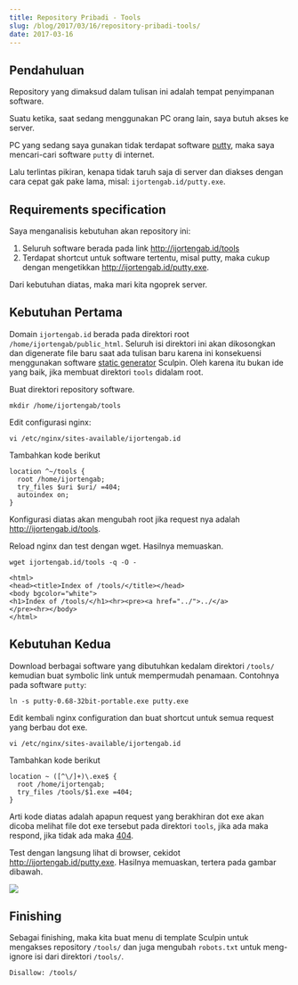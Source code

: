 ```yaml
---
title: Repository Pribadi - Tools
slug: /blog/2017/03/16/repository-pribadi-tools/
date: 2017-03-16
---
```


## Pendahuluan

Repository yang dimaksud dalam tulisan ini adalah tempat penyimpanan software.

Suatu ketika, saat sedang menggunakan PC orang lain, saya butuh akses ke server.

PC yang sedang saya gunakan tidak terdapat software [putty], maka saya mencari-cari software `putty` di internet.

[putty]: http://www.putty.org/

Lalu terlintas pikiran, kenapa tidak taruh saja di server dan diakses dengan cara cepat gak pake lama, misal: `ijortengab.id/putty.exe`. 

##  Requirements specification

Saya menganalisis kebutuhan akan repository ini: 

 1. Seluruh software berada pada link http://ijortengab.id/tools
 2. Terdapat shortcut untuk software tertentu, misal putty, maka cukup dengan mengetikkan http://ijortengab.id/putty.exe.

Dari kebutuhan diatas, maka mari kita ngoprek server.

## Kebutuhan Pertama

Domain `ijortengab.id` berada pada direktori root `/home/ijortengab/public_html`. Seluruh isi direktori ini akan dikosongkan dan digenerate file baru saat ada tulisan baru karena ini konsekuensi menggunakan software [static generator] Sculpin. Oleh karena itu bukan ide yang baik, jika membuat direktori `tools` didalam root.

[static generator]: https://www.staticgen.com/sculpin

Buat direktori repository software.
```
mkdir /home/ijortengab/tools
```


Edit configurasi nginx:

```
vi /etc/nginx/sites-available/ijortengab.id
```

Tambahkan kode berikut
```
location ^~/tools {
  root /home/ijortengab;
  try_files $uri $uri/ =404;
  autoindex on;
}
```

Konfigurasi diatas akan mengubah root jika request nya adalah http://ijortengab.id/tools.

Reload nginx dan test dengan wget. Hasilnya memuaskan.
```
wget ijortengab.id/tools -q -O -
```
```
<html>
<head><title>Index of /tools/</title></head>
<body bgcolor="white">
<h1>Index of /tools/</h1><hr><pre><a href="../">../</a>
</pre><hr></body>
</html>
```

## Kebutuhan Kedua

Download berbagai software yang dibutuhkan kedalam direktori `/tools/` kemudian buat symbolic link untuk mempermudah penamaan. Contohnya pada software `putty`:

```
ln -s putty-0.68-32bit-portable.exe putty.exe
```

Edit kembali nginx configuration dan buat shortcut untuk semua request yang berbau dot exe.


```
vi /etc/nginx/sites-available/ijortengab.id
```

Tambahkan kode berikut
```
location ~ ([^\/]+)\.exe$ {
  root /home/ijortengab;
  try_files /tools/$1.exe =404;
}
```

Arti kode diatas adalah apapun request yang berakhiran dot exe akan dicoba melihat file dot exe tersebut pada direktori `tools`, jika ada maka respond, jika tidak ada maka [404].

[404]: https://en.wikipedia.org/wiki/HTTP_404

Test dengan langsung lihat di browser, cekidot http://ijortengab.id/putty.exe. Hasilnya memuaskan, tertera pada gambar dibawah.

<img src="https://res.cloudinary.com/ijortengab/image/upload/v1/ijortengab.id/screenshot.593.png"></img>

## Finishing

Sebagai finishing, maka kita buat menu di template Sculpin untuk mengakses repository `/tools/` dan juga mengubah `robots.txt` untuk meng-ignore isi dari direktori `/tools/`.

```
Disallow: /tools/
```
